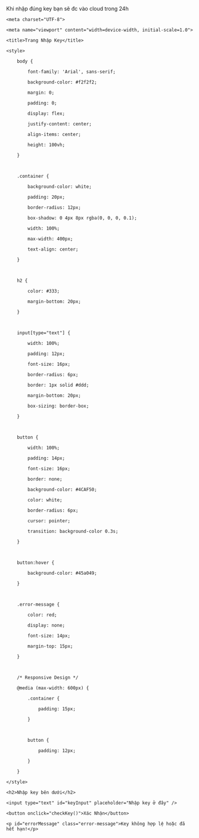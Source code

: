 Khi nhập đúng key bạn sẽ đc vào cloud trong 24h

<html lang="vi">

<head>

    <meta charset="UTF-8">

    <meta name="viewport" content="width=device-width, initial-scale=1.0">

    <title>Trang Nhập Key</title>

    <style>

        body {

            font-family: 'Arial', sans-serif;

            background-color: #f2f2f2;

            margin: 0;

            padding: 0;

            display: flex;

            justify-content: center;

            align-items: center;

            height: 100vh;

        }



        .container {

            background-color: white;

            padding: 20px;

            border-radius: 12px;

            box-shadow: 0 4px 8px rgba(0, 0, 0, 0.1);

            width: 100%;

            max-width: 400px;

            text-align: center;

        }



        h2 {

            color: #333;

            margin-bottom: 20px;

        }



        input[type="text"] {

            width: 100%;

            padding: 12px;

            font-size: 16px;

            border-radius: 6px;

            border: 1px solid #ddd;

            margin-bottom: 20px;

            box-sizing: border-box;

        }



        button {

            width: 100%;

            padding: 14px;

            font-size: 16px;

            border: none;

            background-color: #4CAF50;

            color: white;

            border-radius: 6px;

            cursor: pointer;

            transition: background-color 0.3s;

        }



        button:hover {

            background-color: #45a049;

        }



        .error-message {

            color: red;

            display: none;

            font-size: 14px;

            margin-top: 15px;

        }



        /* Responsive Design */

        @media (max-width: 600px) {

            .container {

                padding: 15px;

            }



            button {

                padding: 12px;

            }

        }

    </style>

</head>

<body>



<div class="container">

    <h2>Nhập key bên dưới</h2>

    <input type="text" id="keyInput" placeholder="Nhập key ở đây" />

    <button onclick="checkKey()">Xác Nhận</button>

    <p id="errorMessage" class="error-message">Key không hợp lệ hoặc đã hết hạn!</p>

</div>



<script>

    const correctKey = "Key_129086"; // Đổi key ở đây

    const validKeyStorageKey = "validKey";

    const expirationTimeKey = "expirationTime";



    // Hàm kiểm tra key

    function checkKey() {

        const enteredKey = document.getElementById("keyInput").value.trim();

        const errorMessage = document.getElementById("errorMessage");



        // Lấy thời gian hết hạn của key từ localStorage

        const expirationTime = localStorage.getItem(expirationTimeKey);

        const currentTime = new Date().getTime();



        // Kiểm tra xem key có hợp lệ và chưa hết hạn

        if (enteredKey === correctKey && (!expirationTime || currentTime > expirationTime)) {

            // Lưu trạng thái key hợp lệ và thời gian hết hạn

            localStorage.setItem(validKeyStorageKey, "true");

            localStorage.setItem(expirationTimeKey, currentTime + 24 * 60 * 60 * 1000); // 24 giờ = 24*60*60*1000



            // Chuyển hướng đến trang đích

            window.location.href = "https://sites.google.com/view/cloudgamefree";

        } else {

            // Hiển thị thông báo lỗi nếu key không hợp lệ hoặc hết hạn

            errorMessage.style.display = "block";

        }

    }



    // Kiểm tra nếu key hợp lệ từ trước

    if (localStorage.getItem(validKeyStorageKey)) {

        const expirationTime = localStorage.getItem(expirationTimeKey);

        const currentTime = new Date().getTime();



        if (currentTime < expirationTime) {

            // Nếu key vẫn còn hiệu lực, tự động chuyển đến trang

            window.location.href = "https://sites.google.com/view/cloudgamefree";

        }

    }

</script>



</body>

</html>
